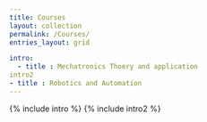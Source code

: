 ```yaml
---
title: Courses
layout: collection
permalink: /Courses/
entries_layout: grid

intro:
  - title : Mechatronics Thoery and application
intro2
- title : Robotics and Automation
---
```

{% include intro %}
{% include intro2 %}


